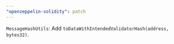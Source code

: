 ```yaml
---
"openzeppelin-solidity": patch
---
```


`MessageHashUtils`: Add `toDataWithIntendedValidatorHash(address, bytes32)`.
